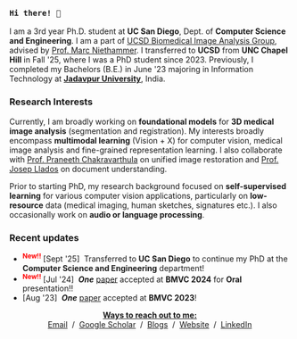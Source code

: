 <h3><code>Hi there! 👋<br/></code></h3> 

<p>I am a 3rd year Ph.D. student at <b>UC San Diego</b>, Dept. of <b>Computer Science and Engineering</b>. I am a part of <a href="https://cseweb.ucsd.edu/~mniethammer/people/">UCSD Biomedical Image Analysis Group</a>, advised by <a href="https://scholar.google.com/citations?user=KqtBi6MAAAAJ">Prof. Marc Niethammer</a>. I transferred to <b>UCSD</b> from <b>UNC Chapel Hill</b> in Fall '25, where I was a PhD student since 2023. Previously, I completed my Bachelors (B.E.) in June '23 majoring in Information Technology at <a href="http://www.jaduniv.edu.in" target="_blank"><strong>Jadavpur University</strong></a>, India.</p>

<h3>Research Interests</h3>

<p>
                 Currently, I am broadly working on <b>foundational models</b> for <b>3D medical image analysis</b> (segmentation and registration). My interests broadly encompass <b>multimodal learning</b> (Vision + X) for  computer vision, medical image analysis and fine-grained representation learning. I also collaborate with <a href="https://cs.unc.edu/~cpk" target="_blank">Prof. Praneeth Chakravarthula</a> on unified image restoration and <a href="https://scholar.google.com/citations?hl=en&user=92pWl-AAAAAJ">Prof. Josep Llados</a> on document understanding.</p>

<p>                 
 Prior to starting PhD, my research background focused on <b>self-supervised learning</b> for various computer vision applications, particularly on <b>low-resource</b> data (medical imaging, human sketches, signatures etc.). I also occasionally work on <b>audio or language processing</b>. 
<br>
  
  <h3>Recent updates</h3>
<ul id="news" >
              <li><sup>
                <font color="red"><strong>New!!</strong></font>
              </sup>[Sept '25]&nbsp; Transferred to <b>UC San Diego</b> to continue my PhD at the <b>Computer Science and Engineering</b> department</b>!</li>
               <li><sup>
                <font color="red"><strong>New!!</strong></font>
              </sup>[Jul '24]&nbsp; <b><em>One</em></b> <a href="http://arxiv.org/abs/2409.01835">paper</a> accepted at <b>BMVC 2024</b> for <b>Oral</b> presentation!!</li>
              <li>[Aug '23]&nbsp; <b><em>One</em></b> <a href="https://papers.bmvc2023.org/0337.pdf">paper</a> accepted at <b>BMVC 2023</b>!</li>
              <!-- <li>[Jun '23]&nbsp; <b><em>One</em></b> <a href="https://arxiv.org/abs/2303.02245">paper</a> accepted at <b>ICIP 2023</b>!</li> -->
              <!-- <li>[May '23]&nbsp; <b><em>One</em></b> <a href="https://arxiv.org/abs/2306.02680">paper</a> accepted at <b>INTERSPEECH 2023</b> for <b>Oral</b> presentation!</li> -->
              <!-- <li>[Apr '23]&nbsp; <b><em>One</em></b> <a href="https://openaccess.thecvf.com/content/CVPR2023W/ECV/html/Bhattacharyya_DeCAtt_Efficient_Vision_Transformers_With_Decorrelated_Attention_Heads_CVPRW_2023_paper.html">paper</a> accepted at <b>ECV Workshop @ CVPR 2023</b> for <b>Oral</b> presentation!</li> -->
              <!-- <li>[Feb '23]&nbsp; <b><em>One</em></b> <a href="https://openaccess.thecvf.com/content/CVPR2023/html/Sain_Exploiting_Unlabelled_Photos_for_Stronger_Fine-Grained_SBIR_CVPR_2023_paper.html">paper</a> accepted at <b>CVPR 2023</b>!</li> -->
              <!-- <li>[Feb '23]&nbsp; <b><em>One</em></b> <a href="https://ieeexplore.ieee.org/abstract/document/10094869">paper</a> accepted at <b>ICASSP 2023</b>!</li> -->
</ul>

<p align="center"><strong><u>Ways to reach out to me:</u></strong><br>
<!-- <p align="center"> -->
                <a href="mailto:sochattopadhyay@ucsd.edu">Email</a> &nbsp/&nbsp
<!--                 <a href="https://drive.google.com/file/d/1OqBNcu8g0NIV2onTXgaLIou54xZWzccY/view" target="_blank">CV</a> &nbsp/&nbsp -->
                <a href="https://scholar.google.com/citations?hl=en&user=AyMx6O4AAAAJ" target="_blank">Google Scholar</a> &nbsp/&nbsp
                <a href="https://medium.com/@soumitri2001" target="_blank">Blogs</a> &nbsp/&nbsp
                <a href="https://soumitri2001.github.io" target="_blank">Website</a> &nbsp/&nbsp
                <a href="https://www.linkedin.com/in/soumitri-chattopadhyay/" target="_blank">LinkedIn</a> 
              </p>
